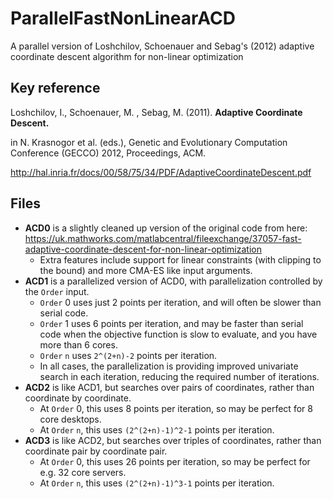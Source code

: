 # ParallelFastNonLinearACD
A parallel version of Loshchilov, Schoenauer and Sebag's (2012) adaptive coordinate descent algorithm for non-linear optimization

## Key reference
Loshchilov, I., Schoenauer, M. , Sebag, M. (2011). **Adaptive Coordinate Descent.**

in N. Krasnogor et al. (eds.), Genetic and Evolutionary Computation Conference (GECCO) 2012, Proceedings, ACM.

http://hal.inria.fr/docs/00/58/75/34/PDF/AdaptiveCoordinateDescent.pdf

## Files
 * **ACD0** is a slightly cleaned up version of the original code from here: https://uk.mathworks.com/matlabcentral/fileexchange/37057-fast-adaptive-coordinate-descent-for-non-linear-optimization
    * Extra features include support for linear constraints (with clipping to the bound) and more CMA-ES like input arguments.
 * **ACD1** is a parallelized version of ACD0, with parallelization controlled by the `Order` input.
    * `Order` 0 uses just 2 points per iteration, and will often be slower than serial code.
    * `Order` 1 uses 6 points per iteration, and may be faster than serial code when the objective function is slow to evaluate, and you have more than 6 cores.
    * `Order` `n` uses `2^(2+n)-2` points per iteration.
    * In all cases, the parallelization is providing improved univariate search in each iteration, reducing the required number of iterations.
 * **ACD2** is like ACD1, but searches over pairs of coordinates, rather than coordinate by coordinate.
    * At `Order` 0, this uses 8 points per iteration, so may be perfect for 8 core desktops.
    * At `Order` `n`, this uses `(2^(2+n)-1)^2-1` points per iteration.
 * **ACD3** is like ACD2, but searches over triples of coordinates, rather than coordinate pair by coordinate pair.
    * At `Order` 0, this uses 26 points per iteration, so may be perfect for e.g. 32 core servers.
    * At `Order` `n`, this uses `(2^(2+n)-1)^3-1` points per iteration.    
